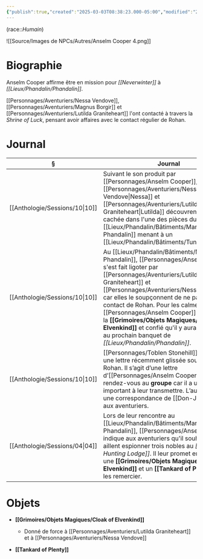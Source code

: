 ```yaml
---
{"publish":true,"created":"2025-03-03T08:38:23.000-05:00","modified":"2025-03-03T08:38:23.000-05:00","cssclasses":""}
---
```



(race::*Humain*)

![[Source/Images de NPCs/Autres/Anselm Cooper 4.png]]

# Biographie

Anselm Cooper affirme être en mission pour *[[Neverwinter]]* à *[[Lieux/Phandalin/Phandalin]]*.

[[Personnages/Aventuriers/Nessa Vendove]], [[Personnages/Aventuriers/Magnus Borgir]] et [[Personnages/Aventuriers/Lutilda Graniteheart]] l'ont contacté à travers la *Shrine of Luck*, pensant avoir affaires avec le contact régulier de Rohan.


# Journal

| §                                 | Journal                                                                                                                                                                                                                                                                                                                                         |
| --------------------------------- | ----------------------------------------------------------------------------------------------------------------------------------------------------------------------------------------------------------------------------------------------------------------------------------------------------------------------------------------------- |
| [[Anthologie/Sessions/10\|10]] | Suivant le son produit par [[Personnages/Anselm Cooper]], [[Personnages/Aventuriers/Nessa Vendove\|Nessa]] et [[Personnages/Aventuriers/Lutilda Graniteheart\|Lutilda]] découvrent une trappe cachée dans l'une des pièces du [[Lieux/Phandalin/Bâtiments/Manoir de Phandalin]] menant à un [[Lieux/Phandalin/Bâtiments/Tunnels\|tunnel]].                                                                                                                      |
| [[Anthologie/Sessions/10\|10]] | Au [[Lieux/Phandalin/Bâtiments/Manoir de Phandalin]], [[Personnages/Anselm Cooper]] s'est fait ligoter par [[Personnages/Aventuriers/Lutilda Graniteheart]] et [[Personnages/Aventuriers/Nessa Vendove]] car elles le soupçonnent de ne pas être le vrai contact de Rohan. Pour les calmer, [[Personnages/Anselm Cooper]] leur a donné la **[[Grimoires/Objets Magiques/Cloak of Elvenkind]]** et confié qu'il y aurait un attentat au prochain banquet de *[[Lieux/Phandalin/Phandalin]]*. |
| [[Anthologie/Sessions/10\|10]] | [[Personnages/Toblen Stonehill]] a découvert une lettre récemment glissée sous la porte de Rohan. Il s’agit d’une lettre d’[[Personnages/Anselm Cooper]]. Il fixe un rendez-vous au **groupe** car il a un message important à leur transmettre. L’autre lettre est une correspondance de [[Don-Jon Raskin]] aux aventuriers.                                           |
| [[Anthologie/Sessions/04\|04]] | Lors de leur rencontre au [[Lieux/Phandalin/Bâtiments/Manoir de Phandalin]], [[Personnages/Anselm Cooper]] indique aux aventuriers qu'il souhaite qu'ils aillent espionner trois nobles au *[[Falcon’s Hunting Lodge]]*. Il leur promet en échange une **[[Grimoires/Objets Magiques/Cloak of Elvenkind]]** et un **[[Tankard of Plenty]]** pour les remercier.                                                 |



# Objets

- **[[Grimoires/Objets Magiques/Cloak of Elvenkind]]**
	- Donné de force à [[Personnages/Aventuriers/Lutilda Graniteheart]] et à [[Personnages/Aventuriers/Nessa Vendove]]

- **[[Tankard of Plenty]]**

